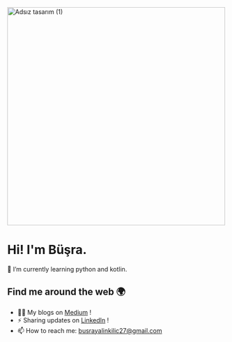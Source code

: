  
<img width="500" alt="Adsız tasarım (1)" src="https://user-images.githubusercontent.com/72223496/111898951-45e05c80-8a3a-11eb-9fcf-f7a6ddc8bf19.png">


# Hi! I'm Büşra. 
🌱 I’m currently learning python and kotlin.
## Find me around the web 🌍
- ✍🏻 My blogs on [Medium](https://busrayalinkilic.medium.com/) !
- ⚡ Sharing updates on [LinkedIn](https://www.linkedin.com/in/busrayalinkilic/) !
- 📫 How to reach me: busrayalinkilic27@gmail.com




<!--
**busrayalinkilic/busrayalinkilic** is a ✨ _special_ ✨ repository because its `README.md` (this file) appears on your GitHub profile.

Here are some ideas to get you started:

- 🔭 I’m currently working on ...
- 🌱 I’m currently learning ...
- 👯 I’m looking to collaborate on ...
- 🤔 I’m looking for help with ...
- 💬 Ask me about ...
- 📫 How to reach me: ...
- 😄 Pronouns: ...
- ⚡ Fun fact: ...
-->
